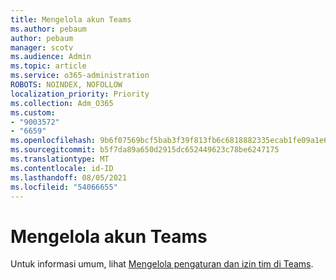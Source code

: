 ```yaml
---
title: Mengelola akun Teams
ms.author: pebaum
author: pebaum
manager: scotv
ms.audience: Admin
ms.topic: article
ms.service: o365-administration
ROBOTS: NOINDEX, NOFOLLOW
localization_priority: Priority
ms.collection: Adm_O365
ms.custom:
- "9003572"
- "6659"
ms.openlocfilehash: 9b6f07569bcf5bab3f39f813fb6c6818882335ecab1fe09a1e65f2e06ff2edd5
ms.sourcegitcommit: b5f7da89a650d2915dc652449623c78be6247175
ms.translationtype: MT
ms.contentlocale: id-ID
ms.lasthandoff: 08/05/2021
ms.locfileid: "54066655"
---
```

# <a name="managing-teams-accounts"></a>Mengelola akun Teams

Untuk informasi umum, lihat [Mengelola pengaturan dan izin tim di Teams](https://support.microsoft.com/office/ce053b04-1b8e-4796-baa8-90dc427b3acc#ID0EAABAAA=Desktop).
